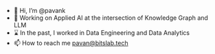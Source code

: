 - 👋 Hi, I’m @pavank
- 👀 Working on Applied AI at the intersection of Knowledge Graph and LLM
- ⌛ In the past, I worked in Data Engineering and Data Analytics
- 📫 How to reach me pavan@bitslab.tech

<!---
pavank/pavank is a ✨ special ✨ repository because its `README.md` (this file) appears on your GitHub profile.
You can click the Preview link to take a look at your changes.
--->
